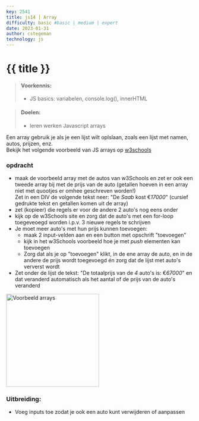 ```yaml
---
key: 2541
title: js14 | Array
difficulty: basic #basic | medium | expert
date: 2023-01-31
author: cstegeman
technology: js
---
```



# {{ title }}

> #### Voorkennis:  
> * JS basics: variabelen, console.log(), innerHTML

> #### Doelen:  
> * leren werken Javascript arrays

Een array gebruik je als je een lijst wilt oplslaan, zoals een lijst met namen, autos, prijzen, enz.<br>
Bekijk het volgende voorbeeld van JS arrays op [w3schools](https://www.w3schools.com/js/js_arrays.asp)<br>

### opdracht
* maak de voorbeeld array met de autos van w3Schools en zet er ook een tweede array bij met de prijs van de auto (getallen hoeven in een array niet met quootjes er omhee geschreven worden!)<br>
Zet in een DIV de volgende tekst neer: "De <i>Saab</i> kost €<i>17000</i>" (cursief gedrukte tekst en getallen komen uit de array)
* zet (kopieer) die regels er voor de andere 2 auto's nog eens onder
* kijk op de w3Schools site en zorg dat de auto's met een for-loop toegeveoegd worden i.p.v. 3 nieuwe regels te schrijven 
* Je moet meer auto's met hun prijs kunnen toevoegen: 
    * maak 2 input-velden aan en een button met opschrift "toevoegen"
    * kijk in het w3Schools voorbeeld hoe je met <i>push</i> elementen kan toevoegen
    * Zorg dat als je op "toevoegen" klikt, in de ene array de auto, en in de andere de prijs wordt toegevoegd én zorg dat de lijst met auto's ververst wordt
* Zet onder de lijst de tekst: "De totaalprijs van de <i>4</i> auto's is: €<i>67000</i>" en dat veranderd automatisch als het aantal of de prijs van de auto's veranderd

<img src="{{ '/_assets/frontend/js14_base.png'  }}" alt="Voorbeeld arrays" style="width:250px">


### Uitbreiding:
* Voeg inputs toe zodat je ook een auto kunt verwijderen of aanpassen

